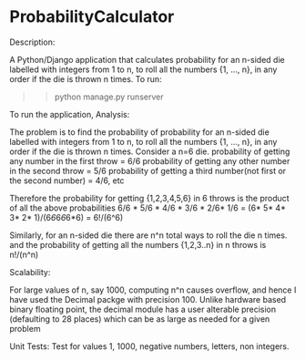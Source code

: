 # ProbabilityCalculator

Description:

A Python/Django application that calculates probability for an n-sided die labelled with integers from 1 to n, to roll all the numbers {1, ..., n}, in any order if the die is thrown n times.
To run:
>>python manage.py runserver

To run the application, 
Analysis:

The problem is to find the probability of probability for an n-sided die labelled with integers from 1 to n, to roll
all the numbers {1, ..., n}, in any order if the die is thrown n times.
Consider a n=6 die.
probability of getting any number in the first throw = 6/6
probability of getting any other number in the second throw  = 5/6
probability of getting a third number(not first or the second number) = 4/6, etc

Therefore the probability for getting {1,2,3,4,5,6} in 6 throws is the product of all the above probabilities
6/6 * 5/6 * 4/6 * 3/6 * 2/6* 1/6 = (6* 5* 4* 3* 2* 1)/(6*6*6*6*6*6) = 6!/(6^6)

Similarly, for an n-sided die there are n^n total ways to
roll the die n times.
and the probability of getting all the numbers {1,2,3..n} in n throws is
n!/(n^n)

Scalability:

For large values of n, say 1000, computing n^n causes overflow, and hence I have used the Decimal packge with precision 100.
Unlike hardware based binary floating point, the decimal module has a user alterable precision (defaulting to 28 places) which can be as large as needed for a given problem

Unit Tests:
Test for values 1, 1000, negative numbers, letters, non integers.

